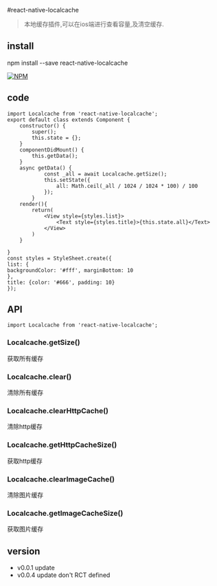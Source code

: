 #react-native-localcache

> 本地缓存插件,可以在ios端进行查看容量,及清空缓存.

## install
npm install --save react-native-localcache


[![NPM](https://nodei.co/npm/react-native-localcache.png)](https://nodei.co/npm/react-native-localcache/)

## code
```
import Localcache from 'react-native-localcache';
export default class extends Component {
    constructor() {
        super();
        this.state = {};
    }
    componentDidMount() {
        this.getData();
    }
    async getData() {
            const _all = await Localcache.getSize();
            this.setState({
                all: Math.ceil(_all / 1024 / 1024 * 100) / 100
            });
        }
    render(){
        return(
            <View style={styles.list}>
                <Text style={styles.title}>{this.state.all}</Text>
            </View>
        )
    }

}
const styles = StyleSheet.create({
list: {
backgroundColor: '#fff', marginBottom: 10
},
title: {color: '#666', padding: 10}
});
```

## API
```
import Localcache from 'react-native-localcache';
```
### Localcache.getSize()
获取所有缓存
### Localcache.clear()
清除所有缓存
### Localcache.clearHttpCache()
清除http缓存
### Localcache.getHttpCacheSize()
获取http缓存
### Localcache.clearImageCache()
清除图片缓存
### Localcache.getImageCacheSize()
获取图片缓存

## version
- v0.0.1 update
- v0.0.4 update don't RCT defined